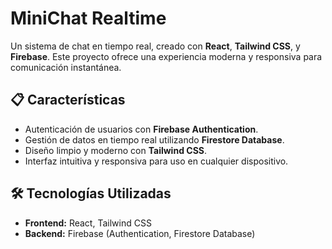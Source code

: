 # MiniChat Realtime

Un sistema de chat en tiempo real, creado con **React**, **Tailwind CSS**, y **Firebase**. Este proyecto ofrece una experiencia moderna y responsiva para comunicación instantánea.

## 📋 Características

- Autenticación de usuarios con **Firebase Authentication**.
- Gestión de datos en tiempo real utilizando **Firestore Database**.
- Diseño limpio y moderno con **Tailwind CSS**.
- Interfaz intuitiva y responsiva para uso en cualquier dispositivo.

## 🛠 Tecnologías Utilizadas

- **Frontend:** React, Tailwind CSS
- **Backend:** Firebase (Authentication, Firestore Database)
